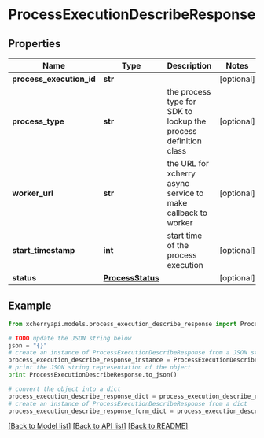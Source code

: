 # ProcessExecutionDescribeResponse


## Properties
Name | Type | Description | Notes
------------ | ------------- | ------------- | -------------
**process_execution_id** | **str** |  | [optional] 
**process_type** | **str** | the process type for SDK to lookup the process definition class | [optional] 
**worker_url** | **str** | the URL for xcherry async service to make callback to worker | [optional] 
**start_timestamp** | **int** | start time of the process execution | [optional] 
**status** | [**ProcessStatus**](ProcessStatus.md) |  | [optional] 

## Example

```python
from xcherryapi.models.process_execution_describe_response import ProcessExecutionDescribeResponse

# TODO update the JSON string below
json = "{}"
# create an instance of ProcessExecutionDescribeResponse from a JSON string
process_execution_describe_response_instance = ProcessExecutionDescribeResponse.from_json(json)
# print the JSON string representation of the object
print ProcessExecutionDescribeResponse.to_json()

# convert the object into a dict
process_execution_describe_response_dict = process_execution_describe_response_instance.to_dict()
# create an instance of ProcessExecutionDescribeResponse from a dict
process_execution_describe_response_form_dict = process_execution_describe_response.from_dict(process_execution_describe_response_dict)
```
[[Back to Model list]](../README.md#documentation-for-models) [[Back to API list]](../README.md#documentation-for-api-endpoints) [[Back to README]](../README.md)


